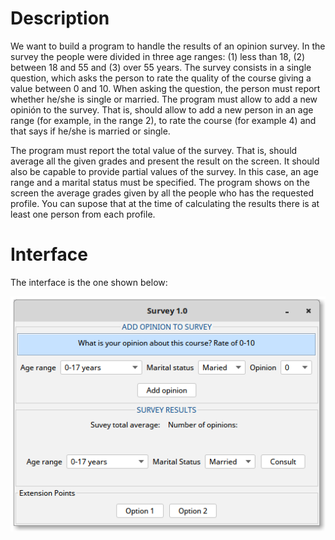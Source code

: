 # Description

 We want to build a program to handle the results of an opinion survey. In the
 survey the people were divided in three age ranges: (1) less than 18, (2) between
 18 and 55 and (3) over 55 years. The survey consists in a single question, which
 asks the person to rate the quality of the course giving a value between 0 and 10.
 When asking the question, the person must report whether he/she is single or married.
 The program must allow to add a new opinión to the survey. That is, should allow
 to add a new person in an age range (for example, in the range 2), to rate the course
 (for example 4) and that says if he/she is married or single.

The program must report the total value of the survey. That is, should average all
the given grades and present the result on the screen. It should also be capable
to provide partial values of the survey. In this case, an age range and a marital
status must be specified. The program shows on the screen the average grades given
by all the people who has the requested profile. You can supose that at the time of
calculating the results there is at least one person from each profile.

# Interface

The interface is the one shown below:

<p align="center">
    <img src="data/Interface.png" alt="Interface"/>
</p>
